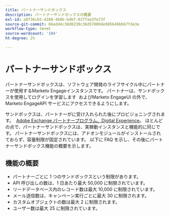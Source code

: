 ```yaml
---
title: パートナーサンドボックス
description: パートナーサンドボックスの概要
exl-id: a8f36cb5-d288-4b8b-b4bf-037faa3fe73f
source-git-commit: 66add4c38d0230c36d57009de985649bb67fde3e
workflow-type: tm+mt
source-wordcount: '184'
ht-degree: 2%

---
```


# パートナーサンドボックス

パートナーサンドボックスは、ソフトウェア開発のライフサイクル中にパートナーが使用するMarketo Engageインスタンスです。 パートナーは、サンドボックスを使用してログインを学習します  およびMarketo EngageUI の外で、Marketo EngageAPI サービスにアクセスできるようにします。

サンドボックスは、パートナーがに受け入れられた後にプロビジョニングされます。  [Adobe Exchange パートナープログラム、Digital Experience](http://partners.adobe.com/technologyprogram/experiencecloud.html)。 ほとんどの点で、パートナーサンドボックスは、実稼動インスタンスと機能的に同じです。 パートナーサンドボックスには、アドオンモジュールがインストールされておらず、容量制限が固定されています。 以下に FAQ を示し、その後にパートナーサンドボックス機能の概要を示します。

## 機能の概要

- パートナーごとに 1 つのサンドボックスという制限があります。
- API 呼び出しの数は、1 日あたり最大 50,000 に制限されています。
- リードデータベース内のレコード数は最大 10,000 に制限されています。
- メール送信数は、キャンペーン実行ごとに最大 30 に制限されます。
- カスタムオブジェクトの数は最大 2 に制限されます。
- ユーザー数は最大 25 に制限されています。

